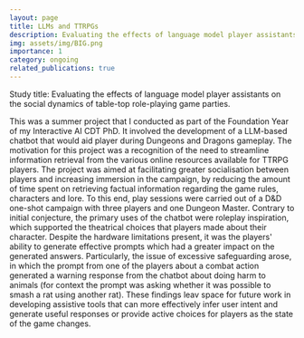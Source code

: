 ```yaml
---
layout: page
title: LLMs and TTRPGs
description: Evaluating the effects of language model player assistants on the social dynamics of table-top role-playing game parties.
img: assets/img/BIG.png
importance: 1
category: ongoing
related_publications: true
---
```


Study title: Evaluating the effects of language model player assistants on the social dynamics of table-top role-playing game parties.

This was a summer project that I conducted as part of the Foundation Year of my Interactive AI CDT PhD. It involved the development of a LLM-based chatbot that would aid player during Dungeons and Dragons gameplay. The motivation for this project was a recognition of the need to streamline information retrieval from the various online resources available for TTRPG players. The project was aimed at facilitating greater socialisation between players and increasing immersion in the campaign, by reducing the amount of time spent on retrieving factual information regarding the game rules, characters and lore. To this end, play sessions were carried out of a D&D one-shot campaign with three players and one Dungeon Master. Contrary to initial conjecture, the primary uses of the chatbot were roleplay inspiration, which supported the theatrical choices that players made about their character. Despite the hardware limitations present, it was the players' ability to generate effective prompts which had a greater impact on the generated answers. Particularly, the issue of excessive safeguarding arose, in which the prompt from one of the players about a combat action generated a warning response from the chatbot about doing harm to animals (for context the prompt was asking whether it was possible to smash a rat using another rat). These findings leav space for future work in developing assistive tools that can more effectively infer user intent and generate useful responses or provide active choices for players as the state of the game changes.
